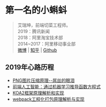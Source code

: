 # 第一名的小蝌蚪

> 艾瑞坤，前端切菜工程师。<br/>
> 2019：腾讯新闻<br/>
> 2018：阿里淘宝技术部<br/>
> 2014~2017：阿里移动事业部<br/>
> [微博](https://www.weibo.com/airuikun/) | [知乎](https://www.zhihu.com/people/ai-rui-kun-95/) | [Github](https://github.com/airuikun)

## 2019年心路历程
- [PNG图片压缩原理--屌丝的眼泪](https://github.com/airuikun/blog/issues/1)
- [前端人工智能：通过机器学习推导函数方程式](https://juejin.im/post/5c24c64b6fb9a049ec6b22fe)
- [KOA2框架原理解析和实现](https://github.com/airuikun/blog/issues/2)
- [webpack工程化打包原理解析与实现](https://github.com/airuikun/blog/issues/1)

